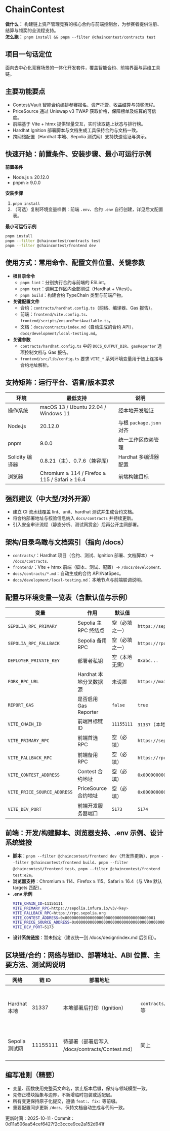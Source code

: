 # ChainContest
**做什么：** 构建链上资产管理竞赛的核心合约与前端控制台，为参赛者提供注册、结算与领奖的全流程支持。  
**怎么跑：** `pnpm install && pnpm --filter @chaincontest/contracts test`

## 项目一句话定位
面向去中心化竞赛场景的一体化开发套件，覆盖智能合约、前端界面与运维工具链。

## 主要功能要点
- Contest/Vault 智能合约编排参赛报名、资产托管、收益结算与领奖流程。
- PriceSource 通过 Uniswap v3 TWAP 获取价格，保障榜单及结算的可信度。
- 前端基于 Vite + htmx 提供轻量交互，实时读取链上状态与排行榜。
- Hardhat Ignition 部署脚本与文档生成工具保持合约与文档一致。
- 跨网络配置（Hardhat 本地、Sepolia 测试网）支持快速验证与演示。

## 快速开始：前置条件、安装步骤、最小可运行示例
**前置条件**
- Node.js ≥ 20.12.0
- pnpm ≥ 9.0.0

**安装步骤**
1. `pnpm install`
2. （可选）复制环境变量样例：前端 `.env`、合约 `.env` 自行创建，详见后文配置表。

**最小可运行示例**
```bash
pnpm install
pnpm --filter @chaincontest/contracts test
pnpm --filter @chaincontest/frontend dev
```

## 使用方式：常用命令、配置文件位置、关键参数
- **根目录命令**
  - `pnpm lint`：分别执行合约与前端的 ESLint。
  - `pnpm test`：调用工作区内全部测试（Hardhat + Vitest）。
  - `pnpm build`：构建合约 TypeChain 类型与前端产物。
- **关键配置文件**
  - 合约：`contracts/hardhat.config.ts`（网络、编译器、Gas 报告）。
  - 前端：`frontend/vite.config.ts`、`frontend/scripts/ensurePortAvailable.ts`。
  - 文档：`docs/contracts/index.md`（自动生成的合约 API），`docs/development/local-testing.md`。
- **关键参数**
  - `contracts/hardhat.config.ts` 中的 `DOCS_OUTPUT_DIR`、`gasReporter` 选项控制文档与 Gas 报告。
  - `frontend/src/lib/config.ts` 要求 `VITE_*` 系列环境变量用于链上连接与合约地址解析。

## 支持矩阵：运行平台、语言/版本要求
| 环境 | 最低支持 | 说明 |
| --- | --- | --- |
| 操作系统 | macOS 13 / Ubuntu 22.04 / Windows 11 | 经本地开发验证 |
| Node.js | 20.12.0 | 与根 `package.json` 对齐 |
| pnpm | 9.0.0 | 统一工作区依赖管理 |
| Solidity 编译器 | 0.8.21（主）、0.7.6（兼容库） | Hardhat 多编译器配置 |
| 浏览器 | Chromium ≥ 114 / Firefox ≥ 115 / Safari ≥ 16.4 | 前端构建目标 |

## 强烈建议（中大型/对外开源）
- 建立 CI 流水线覆盖 lint、unit、hardhat 测试并生成合约文档。
- 将合约部署地址与校验信息纳入 `docs/contracts` 并持续更新。
- 引入安全审计流程（静态分析、测试网赏金）后再公开主网部署。

## 架构/目录鸟瞰与文档索引（指向 /docs）
- `contracts/`：Hardhat 项目（合约、测试、Ignition 部署、文档脚本）→ `/docs/contracts`.
- `frontend/`：Vite + htmx 前端（脚本、测试、配置）→ `/docs/development`.
- `docs/contracts/*.md`：自动生成的合约 API/NatSpec。
- `docs/development/local-testing.md`：本地节点与前端联调说明。

## 配置与环境变量一览表（含默认值与示例）
| 变量 | 作用 | 默认值 | 示例 |
| --- | --- | --- | --- |
| `SEPOLIA_RPC_PRIMARY` | Sepolia 主 RPC 终结点 | 空（必填之一） | `https://sepolia.infura.io/v3/<key>` |
| `SEPOLIA_RPC_FALLBACK` | Sepolia 备用 RPC | 空（必填之一） | `https://rpc.sepolia.org` |
| `DEPLOYER_PRIVATE_KEY` | 部署者私钥 | 空（本地无需） | `0xabc...` |
| `FORK_RPC_URL` | Hardhat 本地分叉数据源 | 未设置 | `https://mainnet.infura.io/v3/<key>` |
| `REPORT_GAS` | 是否启用 Gas Reporter | `false` | `true` |
| `VITE_CHAIN_ID` | 前端目标链 ID | `11155111` | `31337`（本地） |
| `VITE_PRIMARY_RPC` | 前端首选 RPC | 空（必填） | `https://sepolia.infura.io/v3/<key>` |
| `VITE_FALLBACK_RPC` | 前端备用 RPC | 空（必填） | `https://rpc2.sepolia.org` |
| `VITE_CONTEST_ADDRESS` | Contest 合约地址 | 空（必填） | `0x0000000000000000000000000000000000000001` |
| `VITE_PRICE_SOURCE_ADDRESS` | PriceSource 合约地址 | 空（必填） | `0x0000000000000000000000000000000000000002` |
| `VITE_DEV_PORT` | 前端开发服务器端口 | `5173` | `5174` |

## 前端：开发/构建脚本、浏览器支持、.env 示例、设计系统链接
- **脚本**：`pnpm --filter @chaincontest/frontend dev`（开发热更新）、`pnpm --filter @chaincontest/frontend build`、`pnpm --filter @chaincontest/frontend test`、`pnpm --filter @chaincontest/frontend test:e2e`。
- **浏览器支持**：Chromium ≥ 114、Firefox ≥ 115、Safari ≥ 16.4（与 Vite 默认 targets 匹配）。
- **.env 示例**
  ```bash
  VITE_CHAIN_ID=11155111
  VITE_PRIMARY_RPC=https://sepolia.infura.io/v3/<key>
  VITE_FALLBACK_RPC=https://rpc.sepolia.org
  VITE_CONTEST_ADDRESS=0x0000000000000000000000000000000000000001
  VITE_PRICE_SOURCE_ADDRESS=0x0000000000000000000000000000000000000002
  VITE_DEV_PORT=5173
  ```
- **设计系统链接**：暂未指定（建议统一到 /docs/design/index.md 后引用）。

## 区块链/合约：网络与链ID、部署地址、ABI 位置、主要方法、测试网说明
| 网络 | 链 ID | 部署地址 | ABI 位置 | 主要方法 | 说明 |
| --- | --- | --- | --- | --- | --- |
| Hardhat 本地 | 31337 | 本地部署后打印（Ignition） | `contracts/artifacts/src/Contest.sol/Contest.json` 等 | `initialize`, `register`, `freeze`, `settle`, `updateLeaders`, `seal`, `claim`, `exit` | 运行 `pnpm --filter @chaincontest/contracts node` 启动节点；`deploy:localhost` 推送测试数据 |
| Sepolia 测试网 | 11155111 | 待部署（部署后写入 /docs/contracts/Contest.md） | 同上 | 同上 | 使用 `pnpm --filter @chaincontest/contracts deploy:sepolia`，需配置 RPC 与私钥 |

## 编写准则（精要）
- 变量、函数使用完整英文命名，禁止版本后缀，保持与领域模型一致。
- 先修正模块抽象与边界，不新增临时包装或适配层。
- 所有变更保持原子化提交，遵循 `feat:`、`fix:` 等前缀。
- 重要配置同步更新 `/docs`，保持文档自动生成与代码一致。

更新时间：2025-10-11 · Commit：0d11a506aa54cef6427f2c3ccce9ce2a152d941f
